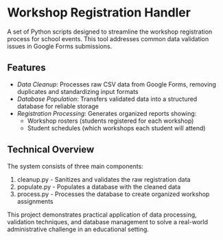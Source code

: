 # Workshop Registration Handler

A set of Python scripts designed to streamline the workshop registration process for school events. This tool addresses common data validation issues in Google Forms submissions.

## Features

- *Data Cleanup*: Processes raw CSV data from Google Forms, removing duplicates and standardizing input formats
- *Database Population*: Transfers validated data into a structured database for reliable storage
- *Registration Processing*: Generates organized reports showing:
  - Workshop rosters (students registered for each workshop)
  - Student schedules (which workshops each student will attend)

## Technical Overview

The system consists of three main components:

1. cleanup.py - Sanitizes and validates the raw registration data
2. populate.py - Populates a database with the cleaned data
3. process.py - Processes the database to create organized workshop assignments

This project demonstrates practical application of data processing, validation techniques, and database management to solve a real-world administrative challenge in an educational setting.
